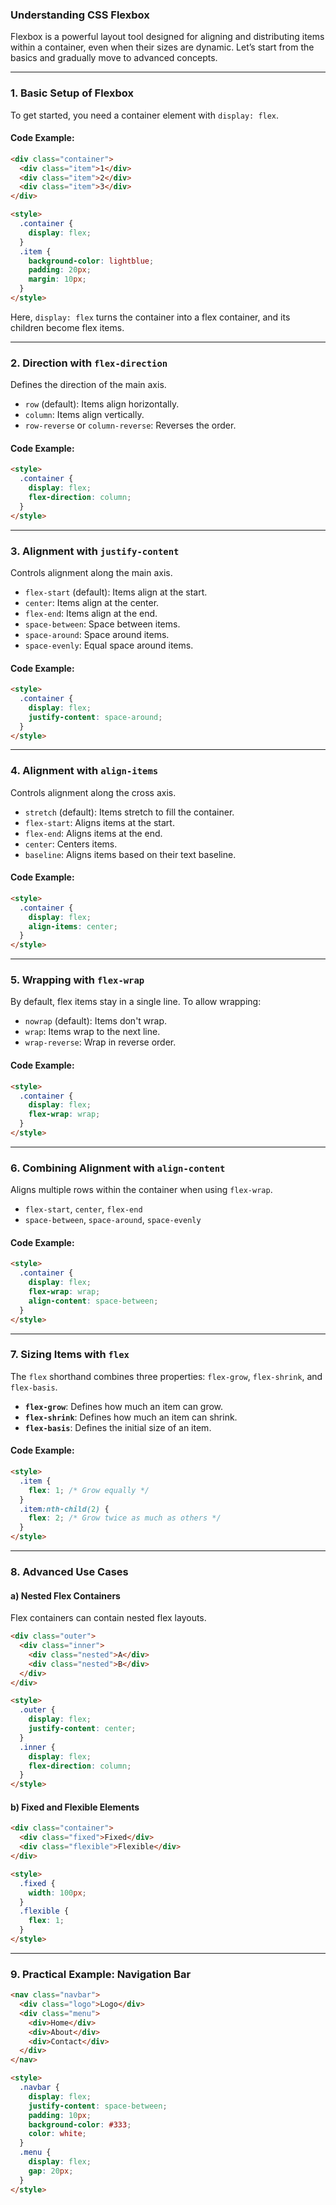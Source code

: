 ### Understanding CSS Flexbox

Flexbox is a powerful layout tool designed for aligning and distributing items within a container, even when their sizes are dynamic. Let’s start from the basics and gradually move to advanced concepts.

---

### 1. **Basic Setup of Flexbox**

To get started, you need a container element with `display: flex`.

#### Code Example:

```html
<div class="container">
  <div class="item">1</div>
  <div class="item">2</div>
  <div class="item">3</div>
</div>

<style>
  .container {
    display: flex;
  }
  .item {
    background-color: lightblue;
    padding: 20px;
    margin: 10px;
  }
</style>
```

Here, `display: flex` turns the container into a flex container, and its children become flex items.

---

### 2. **Direction with `flex-direction`**

Defines the direction of the main axis.

- `row` (default): Items align horizontally.
- `column`: Items align vertically.
- `row-reverse` or `column-reverse`: Reverses the order.

#### Code Example:

```html
<style>
  .container {
    display: flex;
    flex-direction: column;
  }
</style>
```

---

### 3. **Alignment with `justify-content`**

Controls alignment along the main axis.

- `flex-start` (default): Items align at the start.
- `center`: Items align at the center.
- `flex-end`: Items align at the end.
- `space-between`: Space between items.
- `space-around`: Space around items.
- `space-evenly`: Equal space around items.

#### Code Example:

```html
<style>
  .container {
    display: flex;
    justify-content: space-around;
  }
</style>
```

---

### 4. **Alignment with `align-items`**

Controls alignment along the cross axis.

- `stretch` (default): Items stretch to fill the container.
- `flex-start`: Aligns items at the start.
- `flex-end`: Aligns items at the end.
- `center`: Centers items.
- `baseline`: Aligns items based on their text baseline.

#### Code Example:

```html
<style>
  .container {
    display: flex;
    align-items: center;
  }
</style>
```

---

### 5. **Wrapping with `flex-wrap`**

By default, flex items stay in a single line. To allow wrapping:

- `nowrap` (default): Items don't wrap.
- `wrap`: Items wrap to the next line.
- `wrap-reverse`: Wrap in reverse order.

#### Code Example:

```html
<style>
  .container {
    display: flex;
    flex-wrap: wrap;
  }
</style>
```

---

### 6. **Combining Alignment with `align-content`**

Aligns multiple rows within the container when using `flex-wrap`.

- `flex-start`, `center`, `flex-end`
- `space-between`, `space-around`, `space-evenly`

#### Code Example:

```html
<style>
  .container {
    display: flex;
    flex-wrap: wrap;
    align-content: space-between;
  }
</style>
```

---

### 7. **Sizing Items with `flex`**

The `flex` shorthand combines three properties: `flex-grow`, `flex-shrink`, and `flex-basis`.

- **`flex-grow`**: Defines how much an item can grow.
- **`flex-shrink`**: Defines how much an item can shrink.
- **`flex-basis`**: Defines the initial size of an item.

#### Code Example:

```html
<style>
  .item {
    flex: 1; /* Grow equally */
  }
  .item:nth-child(2) {
    flex: 2; /* Grow twice as much as others */
  }
</style>
```

---

### 8. **Advanced Use Cases**

#### a) **Nested Flex Containers**

Flex containers can contain nested flex layouts.

```html
<div class="outer">
  <div class="inner">
    <div class="nested">A</div>
    <div class="nested">B</div>
  </div>
</div>

<style>
  .outer {
    display: flex;
    justify-content: center;
  }
  .inner {
    display: flex;
    flex-direction: column;
  }
</style>
```

#### b) **Fixed and Flexible Elements**

```html
<div class="container">
  <div class="fixed">Fixed</div>
  <div class="flexible">Flexible</div>
</div>

<style>
  .fixed {
    width: 100px;
  }
  .flexible {
    flex: 1;
  }
</style>
```

---

### 9. **Practical Example: Navigation Bar**

```html
<nav class="navbar">
  <div class="logo">Logo</div>
  <div class="menu">
    <div>Home</div>
    <div>About</div>
    <div>Contact</div>
  </div>
</nav>

<style>
  .navbar {
    display: flex;
    justify-content: space-between;
    padding: 10px;
    background-color: #333;
    color: white;
  }
  .menu {
    display: flex;
    gap: 20px;
  }
</style>
```
